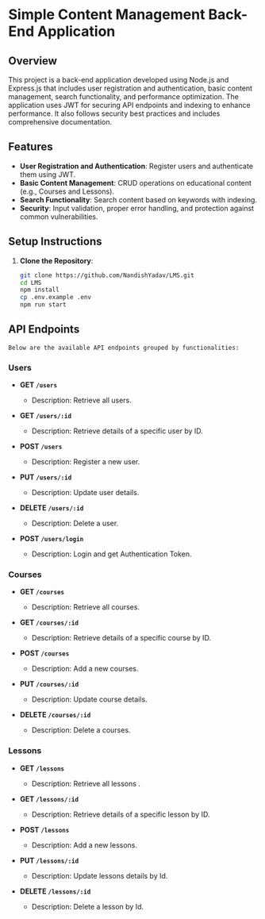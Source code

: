 # Simple Content Management Back-End Application

## Overview

This project is a back-end application developed using Node.js and Express.js that includes user registration and authentication, basic content management, search functionality, and performance optimization. The application uses JWT for securing API endpoints and indexing to enhance performance. It also follows security best practices and includes comprehensive documentation.

## Features

- **User Registration and Authentication**: Register users and authenticate them using JWT.
- **Basic Content Management**: CRUD operations on educational content (e.g., Courses and Lessons).
- **Search Functionality**: Search content based on keywords with indexing.
- **Security**: Input validation, proper error handling, and protection against common vulnerabilities.

## Setup Instructions

1. **Clone the Repository**:
   ```bash
   git clone https://github.com/NandishYadav/LMS.git
   cd LMS
   npm install
   cp .env.example .env
   npm run start
   ```

## API Endpoints
    Below are the available API endpoints grouped by functionalities:

### Users

- **GET `/users`**
  - Description: Retrieve all users.

- **GET `/users/:id`**
  - Description: Retrieve details of a specific user by ID.

- **POST `/users`**
  - Description: Register a new user.

- **PUT `/users/:id`**
  - Description: Update user details.

- **DELETE `/users/:id`**
  - Description: Delete a user.

- **POST `/users/login`**
  - Description: Login and get Authentication Token.
  


### Courses

- **GET `/courses`**
  - Description: Retrieve all courses.

- **GET `/courses/:id`**
  - Description: Retrieve details of a specific course by ID.

- **POST `/courses`**
  - Description: Add a new courses.

- **PUT `/courses/:id`**
  - Description: Update course details.

- **DELETE `/courses/:id`**
  - Description: Delete a courses.

### Lessons

- **GET `/lessons`**
  - Description: Retrieve all lessons .

- **GET `/lessons/:id`**
  - Description: Retrieve details of a specific lesson by ID.

- **POST `/lessons`**
  - Description: Add a new lessons.

- **PUT `/lessons/:id`**
  - Description: Update lessons details by Id.

- **DELETE `/lessons/:id`**
  - Description: Delete a lesson by Id.
